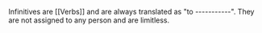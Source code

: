 Infinitives are [[Verbs]] and are always translated as "to -----------".
They are not assigned to any person and are limitless.


